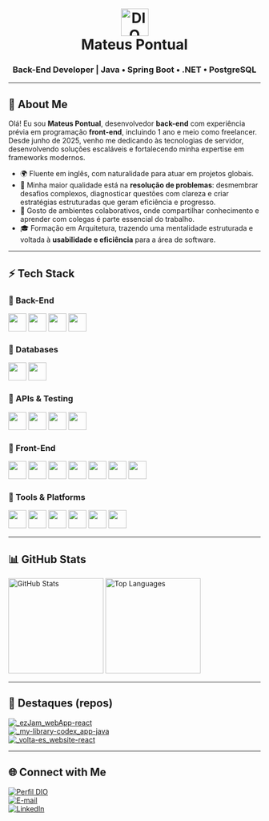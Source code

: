 <h1 align="center">
  <img src="https://hermes.digitalinnovation.one/assets/diome/logo-minimized.png" width="55px" alt="DIO logo"><br/>
  <b>Mateus Pontual</b>
</h1>

<h3 align="center">Back-End Developer | Java • Spring Boot • .NET • PostgreSQL</h3>

<hr/>

## 👋 About Me

Olá! Eu sou **Mateus Pontual**, desenvolvedor **back-end** com experiência prévia em programação **front-end**, incluindo 1 ano e meio como freelancer.  
Desde junho de 2025, venho me dedicando às tecnologias de servidor, desenvolvendo soluções escaláveis e fortalecendo minha expertise em frameworks modernos.

- 🌍 Fluente em inglês, com naturalidade para atuar em projetos globais.
- 🧩 Minha maior qualidade está na **resolução de problemas**: desmembrar desafios complexos, diagnosticar questões com clareza e criar estratégias estruturadas que geram eficiência e progresso.
- 🤝 Gosto de ambientes colaborativos, onde compartilhar conhecimento e aprender com colegas é parte essencial do trabalho.
- 🎓 Formação em Arquitetura, trazendo uma mentalidade estruturada e voltada à **usabilidade e eficiência** para a área de software.

<hr/>

## ⚡ Tech Stack



### 🔹 Back-End
<img src="https://img.shields.io/badge/Java-0D1117?style=for-the-badge&logo=openjdk&logoColor=F89820" height="36" />
<img src="https://img.shields.io/badge/Spring_Boot-0D1117?style=for-the-badge&logo=springboot&logoColor=6DB33F" height="36" />
<img src="https://img.shields.io/badge/C%23-0D1117?style=for-the-badge&logo=csharp&logoColor=239120" height="36" />
<img src="https://img.shields.io/badge/.NET-0D1117?style=for-the-badge&logo=dotnet&logoColor=512BD4" height="36" />

### 🔹 Databases
<img src="https://img.shields.io/badge/PostgreSQL-0D1117?style=for-the-badge&logo=postgresql&logoColor=4169E1" height="36" />
<img src="https://img.shields.io/badge/MySQL-0D1117?style=for-the-badge&logo=mysql&logoColor=4479A1" height="36" />

### 🔹 APIs & Testing
<img src="https://img.shields.io/badge/REST-0D1117?style=for-the-badge&logo=fastapi&logoColor=009688" height="36" />
<img src="https://img.shields.io/badge/OAuth-0D1117?style=for-the-badge&logo=auth0&logoColor=EB5424" height="36" />
<img src="https://img.shields.io/badge/Swagger-0D1117?style=for-the-badge&logo=swagger&logoColor=85EA2D" height="36" />
<img src="https://img.shields.io/badge/Postman-0D1117?style=for-the-badge&logo=postman&logoColor=FF6C37" height="36" />

### 🔹 Front-End
<img src="https://img.shields.io/badge/JavaScript-0D1117?style=for-the-badge&logo=javascript&logoColor=F7DF1E" height="36" />
<img src="https://img.shields.io/badge/React-0D1117?style=for-the-badge&logo=react&logoColor=61DAFB" height="36" />
<img src="https://img.shields.io/badge/Redux-0D1117?style=for-the-badge&logo=redux&logoColor=764ABC" height="36" />
<img src="https://img.shields.io/badge/HTML5-0D1117?style=for-the-badge&logo=html5&logoColor=E34F26" height="36" />
<img src="https://img.shields.io/badge/CSS3-0D1117?style=for-the-badge&logo=css3&logoColor=1572B6" height="36" />
<img src="https://img.shields.io/badge/Bootstrap-0D1117?style=for-the-badge&logo=bootstrap&logoColor=7952B3" height="36" />
<img src="https://img.shields.io/badge/SASS-0D1117?style=for-the-badge&logo=sass&logoColor=CC6699" height="36" />

### 🔹 Tools & Platforms
<img src="https://img.shields.io/badge/Git-0D1117?style=for-the-badge&logo=git&logoColor=F05032" height="36" />
<img src="https://img.shields.io/badge/GitHub-0D1117?style=for-the-badge&logo=github&logoColor=white" height="36" />
<img src="https://img.shields.io/badge/Maven-0D1117?style=for-the-badge&logo=apachemaven&logoColor=C71A36" height="36" />
<img src="https://img.shields.io/badge/Node.js-0D1117?style=for-the-badge&logo=node.js&logoColor=339933" height="36" />
<img src="https://img.shields.io/badge/Express.js-0D1117?style=for-the-badge&logo=express&logoColor=white" height="36" />
<img src="https://img.shields.io/badge/Netlify-0D1117?style=for-the-badge&logo=netlify&logoColor=00C7B7" height="36" />

</div>

<hr/>

## 📊 GitHub Stats



<img src="https://github-readme-stats.vercel.app/api?username=mdlpontual&theme=dark&bg_color=0D1117&border_color=1F6FEB&show_icons=true&icon_color=00C7B7&title_color=F97316&text_color=E6EDF3&border_radius=12&v=2" height="190" alt="GitHub Stats"/>  
<img src="https://github-readme-stats.vercel.app/api/top-langs/?username=mdlpontual&layout=compact&bg_color=0D1117&border_color=1F6FEB&title_color=F97316&text_color=E6EDF3&border_radius=12&v=2" height="190" alt="Top Languages"/>

</div>

<hr/>

## 🚀 Destaques (repos)



[![_ezJam_webApp-react](https://github-readme-stats.vercel.app/api/pin/?username=mdlpontual&repo=_ezJam_webApp-react&bg_color=0D1117&border_color=1F6FEB&show_icons=true&icon_color=00C7B7&title_color=F97316&text_color=E6EDF3&border_radius=12&v=2)](https://github.com/mdlpontual/_ezJam_webApp-react)  
[![_my-library-codex_app-java](https://github-readme-stats.vercel.app/api/pin/?username=mdlpontual&repo=_my-library-codex_app-java&bg_color=0D1117&border_color=1F6FEB&show_icons=true&icon_color=00C7B7&title_color=F97316&text_color=E6EDF3&border_radius=12&v=2)](https://github.com/mdlpontual/_my-library-codex_app-java)  
[![_volta-es_website-react](https://github-readme-stats.vercel.app/api/pin/?username=mdlpontual&repo=_volta-es_website-react&bg_color=0D1117&border_color=1F6FEB&show_icons=true&icon_color=00C7B7&title_color=F97316&text_color=E6EDF3&border_radius=12&v=2)](https://github.com/mdlpontual/_volta-es_website-react)

</div>

<hr/>

## 🌐 Connect with Me



[![Perfil DIO](https://img.shields.io/badge/-Meu%20Perfil%20na%20DIO-1F6FEB?style=for-the-badge&logo=buffer&logoColor=white)](https://www.dio.me/users/mdlpontual)  
[![E-mail](https://img.shields.io/badge/-Email-E94D5F?style=for-the-badge&logo=gmail&logoColor=white)](mailto:mdlpontual@gmail.com)  
[![LinkedIn](https://img.shields.io/badge/-LinkedIn-0A66C2?style=for-the-badge&logo=linkedin&logoColor=white)](https://www.linkedin.com/in/mateus-pontual/)

</div>
